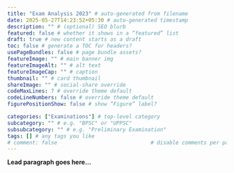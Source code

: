 ```yaml
---
title: "Exam Analysis 2023" # auto-generated from filename
date: 2025-05-27T14:23:52+05:30 # auto-generated timestamp
description: "" # (optional) SEO blurb
featured: false # whether it shows in a “featured” list
draft: true # new content starts as a draft
toc: false # generate a TOC for headers?
usePageBundles: false # page bundle assets?
featureImage: "" # main banner img
featureImageAlt: "" # alt text
featureImageCap: "" # caption
thumbnail: "" # card thumbnail
shareImage: "" # social-share override
codeMaxLines: 7 # override theme default
codeLineNumbers: false # override theme default
figurePositionShow: false # show “Figure” label?

categories: ["Examinations"] # top-level category
subcategory: "" # e.g. "BPSC" or "UPPSC"
subsubcategory: "" # e.g. "Preliminary Examination"
tags: [] # any tags you like
# comment: false                              # disable comments per page
---
```


**Lead paragraph goes here…**
